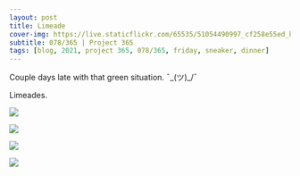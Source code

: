 ```yaml
---
layout: post
title: Limeade
cover-img: https://live.staticflickr.com/65535/51054490997_cf258e55ed_h.jpg
subtitle: 078/365 | Project 365
tags: [blog, 2021, project 365, 078/365, friday, sneaker, dinner]
---
```

<style>
  .intro-header.big-img {
    background-position:center 
  }
</style>
Couple days late with that green situation. ¯\_(ツ)_/¯

Limeades.
<p class="post-img-wrap">
  <img src="https://live.staticflickr.com/65535/51054428682_838e80f36d_h.jpg">
</p>
<p class="post-img-wrap">
  <img src="https://live.staticflickr.com/65535/51054409076_01203f7a5f_h.jpg">
</p>
<p class="post-img-wrap">
  <img src="https://live.staticflickr.com/65535/51054490572_d7abe6893c_h.jpg">
</p>
<p class="post-img-wrap">
  <img src="https://live.staticflickr.com/65535/51054490997_cf258e55ed_h.jpg">
</p>
